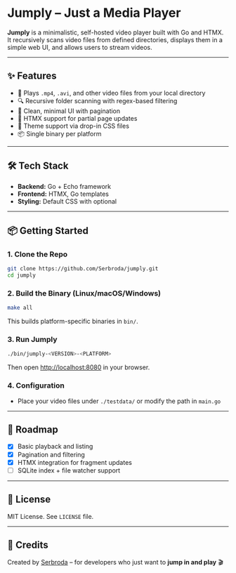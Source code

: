 # Jumply – Just a Media Player

**Jumply** is a minimalistic, self-hosted video player built with Go and HTMX. It recursively scans video files from defined directories, displays them in a simple web UI, and allows users to stream videos.

---

## ✨ Features

- 🎥 Plays `.mp4`, `.avi`, and other video files from your local directory
- 🔍 Recursive folder scanning with regex-based filtering
- 📂 Clean, minimal UI with pagination
- 🚀 HTMX support for partial page updates
- 🎨 Theme support via drop-in CSS files
- 📦 Single binary per platform

---

## 🛠 Tech Stack

- **Backend:** Go + Echo framework
- **Frontend:** HTMX, Go templates
- **Styling:** Default CSS with optional

---

## 📦 Getting Started

### 1. Clone the Repo
```bash
git clone https://github.com/Serbroda/jumply.git
cd jumply
```

### 2. Build the Binary (Linux/macOS/Windows)
```bash
make all
```

This builds platform-specific binaries in `bin/`.

### 3. Run Jumply
```bash
./bin/jumply-<VERSION>-<PLATFORM>
```

Then open [http://localhost:8080](http://localhost:8080) in your browser.

### 4. Configuration
- Place your video files under `./testdata/` or modify the path in `main.go`

---
## 🚧 Roadmap

- [x] Basic playback and listing
- [x] Pagination and filtering
- [x] HTMX integration for fragment updates
- [ ] SQLite index + file watcher support

---

## 📝 License

MIT License. See `LICENSE` file.

---

## 💬 Credits

Created by [Serbroda](https://github.com/Serbroda) – for developers who just want to **jump in and play** 🎬
